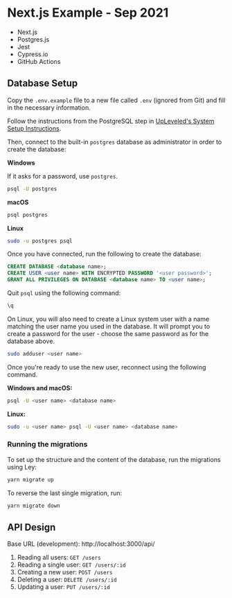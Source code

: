 # Next.js Example - Sep 2021

- Next.js
- Postgres.js
- Jest
- Cypress.io
- GitHub Actions

## Database Setup

Copy the `.env.example` file to a new file called `.env` (ignored from Git) and fill in the necessary information.

Follow the instructions from the PostgreSQL step in [UpLeveled's System Setup Instructions](https://github.com/upleveled/system-setup/blob/master/readme.md).

Then, connect to the built-in `postgres` database as administrator in order to create the database:

**Windows**

If it asks for a password, use `postgres`.

```bash
psql -U postgres
```

**macOS**

```bash
psql postgres
```

**Linux**

```bash
sudo -u postgres psql
```

Once you have connected, run the following to create the database:

```sql
CREATE DATABASE <database name>;
CREATE USER <user name> WITH ENCRYPTED PASSWORD '<user password>';
GRANT ALL PRIVILEGES ON DATABASE <database name> TO <user name>;
```

Quit `psql` using the following command:

```bash
\q
```

On Linux, you will also need to create a Linux system user with a name matching the user name you used in the database. It will prompt you to create a password for the user - choose the same password as for the database above.

```bash
sudo adduser <user name>
```

Once you're ready to use the new user, reconnect using the following command.

**Windows and macOS:**

```bash
psql -U <user name> <database name>
```

**Linux:**

```bash
sudo -u <user name> psql -U <user name> <database name>
```

### Running the migrations

To set up the structure and the content of the database, run the migrations using Ley:

```bash
yarn migrate up
```

To reverse the last single migration, run:

```bash
yarn migrate down
```

## API Design

Base URL (development): http://localhost:3000/api/

1. Reading all users: `GET /users`
2. Reading a single user: `GET /users/:id`
3. Creating a new user: `POST /users`
4. Deleting a user: `DELETE /users/:id`
5. Updating a user: `PUT /users/:id`
